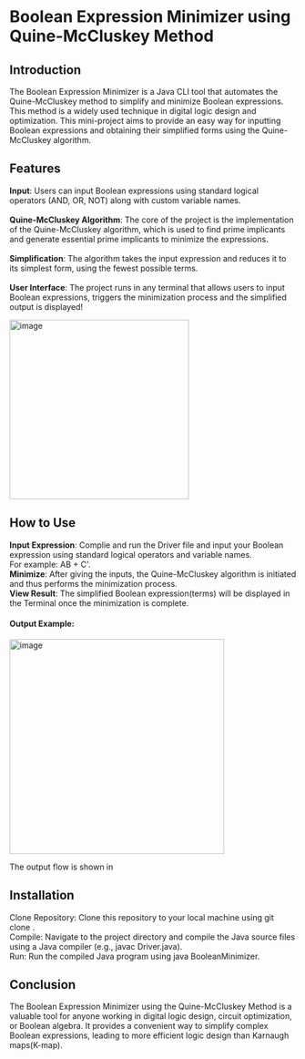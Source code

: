 # Boolean Expression Minimizer using Quine-McCluskey Method
## Introduction
The Boolean Expression Minimizer is a Java CLI tool that automates the Quine-McCluskey method to simplify and minimize Boolean expressions. This method is a widely used technique in digital logic design and optimization. This mini-project aims to provide an easy way for inputting Boolean expressions and obtaining their simplified forms using the Quine-McCluskey algorithm.

## Features
**Input**: Users can input Boolean expressions using standard logical operators (AND, OR, NOT) along with custom variable names. <br/> <br/>
**Quine-McCluskey Algorithm**: The core of the project is the implementation of the Quine-McCluskey algorithm, which is used to find prime implicants and generate essential prime implicants to minimize the expressions.<br/> <br/>
**Simplification**: The algorithm takes the input expression and reduces it to its simplest form, using the fewest possible terms.<br/> <br/>
**User Interface**: The project runs in any terminal that allows users to input Boolean expressions, triggers the minimization process and the simplified output is displayed!<br/>

<img width="315" alt="image" src="https://github.com/pran13-git/Boolean-Expression-Minimiser/assets/72128521/cdeba857-0bb8-4d57-9464-311250ecd3d3">


## How to Use
**Input Expression**: Complie and run the Driver file and input your Boolean expression using standard logical operators and variable names. <br/>
For example: AB + C'.<br/>
**Minimize**: After giving the inputs, the Quine-McCluskey algorithm is initiated and thus performs the minimization process.<br/>
**View Result**: The simplified Boolean expression(terms) will be displayed in the Terminal once the minimization is complete.<br/>

#### Output Example:
<img width="377" alt="image" src="https://github.com/pran13-git/Boolean-Expression-Minimiser/assets/72128521/4d07a813-7fe4-4f41-9708-2cc2c234f07d">

The output flow is shown in 


## Installation
Clone Repository: Clone this repository to your local machine using git clone <repository-url>.<br/>
Compile: Navigate to the project directory and compile the Java source files using a Java compiler (e.g., javac Driver.java).<br/>
Run: Run the compiled Java program using java BooleanMinimizer.<br/>

## Conclusion
The Boolean Expression Minimizer using the Quine-McCluskey Method is a valuable tool for anyone working in digital logic design, circuit optimization, or Boolean algebra. It provides a convenient way to simplify complex Boolean expressions, leading to more efficient logic design than Karnaugh maps(K-map).
